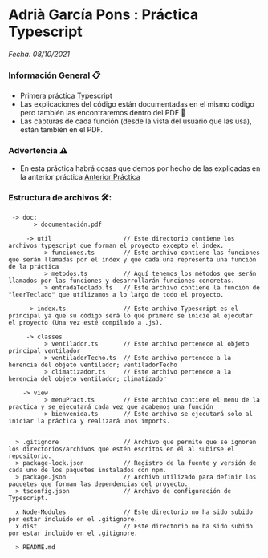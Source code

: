# Adrià García Pons : Práctica Typescript
_Fecha: 08/10/2021_

### Información General 📋
* Primera práctica Typescript
* Las explicaciones del código están documentadas en el mismo código pero también las encontraremos dentro del PDF 📖   
* Las capturas de cada función (desde la vista del usuario que las usa), están también en el PDF.

### Advertencia ⚠️
* En esta práctica habrá cosas que demos por hecho de las explicadas en la anterior práctica [Anterior Práctica](https://github.com/garciaponsadri/PrimerProyecto)

### Estructura de archivos 🛠️:

     -> doc:
           > documentación.pdf

         -> util                    // Este directorio contiene los archivos typescript que forman el proyecto excepto el index.
              > funciones.ts        // Este archivo contiene las funciones que serán llamadas por el index y que cada una representa una función de la práctica
              > metodos.ts          // Aquí tenemos los métodos que serán llamados por las funciones y desarrollarán funciones concretas.
              > entradaTeclado.ts   // Este archivo contiene la función de "leerTeclado" que utilizamos a lo largo de todo el proyecto.
             
          > index.ts                // Este archivo Typescript es el principal ya que su código será lo que primero se inicie al ejecutar el proyecto (Una vez esté compilado a .js).
         
         -> classes                 
              > ventilador.ts       // Este archivo pertenece al objeto principal ventilador
              > ventiladorTecho.ts  // Este archivo pertenece a la herencia del objeto ventilador; ventiladorTecho
              > climatizador.ts     // Este archivo pertenece a la herencia del objeto ventilador; climatizador
              
        -> view                  
              > menuPract.ts        // Este archivo contiene el menu de la practica y se ejecutará cada vez que acabemos una función
              > bienvenida.ts       // Este archivo se ejecutará solo al iniciar la práctica y realizará unos imports.
             
             
      > .gitignore                  // Archivo que permite que se ignoren los directorios/archivos que estén escritos en él al subirse el repositorio.
      > package-lock.json           // Registro de la fuente y versión de cada uno de los paquetes instalados con npm.
      > package.json                // Archivo utilizado para definir los paquetes que forman las dependencias del proyecto. 
      > tsconfig.json               // Archivo de configuración de Typescript.
      
      x Node-Modules                // Este directorio no ha sido subido por estar incluido en el .gitignore.
      x dist                        // Este directorio no ha sido subido por estar incluido en el .gitignore.
          
      > README.md
